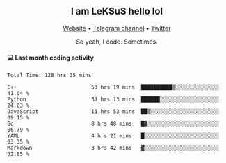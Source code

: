 <h2 align="center">I am LeKSuS hello lol</h2>
<div align="center">
  <a href="https://leksus.net">Website</a> •
  <a href="https://t.me/leksus_was_here">Telegram channel</a> •
  <a href="https://twitter.com/___LeKSuS___">Twitter</a>
</div>
<p align="center">So yeah, I code. Sometimes.</p>

#### :computer: Last month coding activity
<!--START_SECTION:waka-->

```text
Total Time: 128 hrs 35 mins

C++                        53 hrs 19 mins  ██████████▒░░░░░░░░░░░░░░   41.04 %
Python                     31 hrs 13 mins  ██████░░░░░░░░░░░░░░░░░░░   24.03 %
JavaScript                 11 hrs 53 mins  ██▒░░░░░░░░░░░░░░░░░░░░░░   09.15 %
Go                         8 hrs 48 mins   █▓░░░░░░░░░░░░░░░░░░░░░░░   06.79 %
YAML                       4 hrs 21 mins   █░░░░░░░░░░░░░░░░░░░░░░░░   03.35 %
Markdown                   3 hrs 42 mins   ▓░░░░░░░░░░░░░░░░░░░░░░░░   02.85 %
```

<!--END_SECTION:waka-->

<!-- flag{4_l0t_0f_1nter35t1ng_th1ng5_4r3_1n_publ1c_d0m41n} -->
